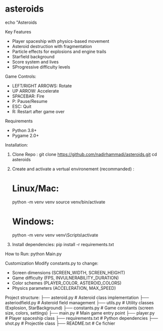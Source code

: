 # asteroids
echo "Asteroids

Key Features
- Player spaceship with physics-based movement
- Asteroid destruction with fragmentation
- Particle effects for explosions and engine trails
- Starfield background
- Score system and lives
- SProgressive difficulty levels

Game Controls:
- LEFT/RIGHT ARROWS: Rotate
- UP ARROW: Accelerate
- SPACEBAR: Fire
- P: Pause/Resume
- ESC: Quit
- R: Restart after game over

Requirements
- Python 3.8+
- Pygame 2.0+

Installation:
1. Clone Repo :
   git clone https://github.com/nadirhammadi/asteroids.git
   cd asteroids

2. Create and activate a vertual environement (recommanded) :
   # Linux/Mac:
   python -m venv venv
   source venv/bin/activate
   
   # Windows:
   python -m venv venv
   venv\Scripts\activate

3. Install dependencies:
   pip install -r requirements.txt

How to Run:
   python Main.py

Customization
Modify constants.py to change:
- Screen dimensions (SCREEN_WIDTH, SCREEN_HEIGHT)
- Game difficulty (FPS, INVULNERABILITY_DURATION)
- Color schemes (PLAYER_COLOR, ASTEROID_COLORS)
- Physics parameters (ACCELERATION, MAX_SPEED)

Project structure:
├── asteroid.py         # Asteroid class implementation
├── asteriodfield.py    # Asteroid field management
├── utils.py            # Utility classes (Explosion, StarBackground)
├── constants.py        # Game constants (screen size, colors, settings)
├── main.py             # Main game entry point
├── player.py           # Player spaceship class
├── requirements.txt    # Python dependencies
├── shot.py             # Projectile class
├── README.txt            # Ce fichier 